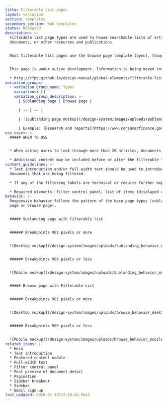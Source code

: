 ```yaml
---
title: Filterable list pages
layout: variation
section: templates
secondary_section: Web templates
status: Released
description: >-
  Filterable list page types are used to house searchable lists of articles,
  documents, or other resources and publications.


  Most filterable list pages use the browse page template layout, though in rare cases they can be housed on a sublanding page template layout. The filterable list itself is composed of post preview components that link to individual document detail pages.


  This page is under active development. Information is being moved into it from this page:

  * http://cfpb.github.io/design-manual/global-elements/filterable-list-pages.html
variation_groups:
  - variation_group_name: Types
    variations: []
    variation_group_description: >-
      | Sublanding page | Browse page |

      | -- | -- | 

      | ![Sublanding page mockup](/design-system/images/uploads/sublanding_behavior_desktop-1.jpg) | ![Browse page mockup](/design-system/images/uploads/browse_behavior_desktop.jpg) | 

      | Example: [Research and reports](https://www.consumerfinance.gov/data-research/research-reports/) | Example: [Final rules](https://www.consumerfinance.gov/policy-compliance/rulemaking/final-rules/)
use_cases: >-
  ##### WHEN TO USE


  * When asking users to look through more than 20 articles, documents, or resources.

  * Additional content may be included before or after the filterable list, but it is not encouraged. The filterable list should be the focus of the page.
content_guidelines: >-
  * Text introduction and/or full width text should be used to introduce the
  documents that are being filtered.

  * If any of the filtering labels are technical or require further explanation (such as categories), a full width text element can be placed above the filter control panel to provide further explanation.

  * Required elements: filter control panel, list of items (displayed as post preview items) and pagination.
behavior: >-
  Responsive behavior follows the pattern of the base page types (sublanding
  page or browse page).


  ##### Sublanding page with filterable list


  ###### Breakpoints 901 pixels or more


  ![Desktop mockup](/design-system/images/uploads/sublanding_behavior_desktop-1.jpg)


  ###### Breakpoints 900 pixels or less


  ![Mobile mockup](/design-system/images/uploads/sublanding_behavior_mobile-1.jpg)


  ##### Browse page with Filterable List


  ###### Breakpoints 901 pixels or more


  ![Desktop mockup](/design-system/images/uploads/browse_behavior_desktop-1.jpg)


  ###### Breakpoints 900 pixels or less


  ![Mobile mockup](/design-system/images/uploads/browse_behavior_mobile.jpg)
related_items: |-
  * Hero
  * Text introduction
  * Featured content module
  * Full-width text
  * Filter control panel
  * Post preview of document detail
  * Pagination
  * Sidebar breakout
  * Sidebar
  * Email sign-up
last_updated: 2020-01-13T23:28:26.904Z
---
```

